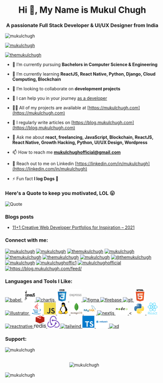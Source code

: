 <!-- <p><img align="center" src="https://mukulchugh.com/github-profile/mukulchugh.jpeg" alt="mukulchugh" /></p> -->
<h1 align="center">Hi 👋, My Name is Mukul Chugh</h1>
<h3 align="center">A passionate Full Stack Developer & UI/UX Designer from India</h3>

<p align="left"> <img src="https://komarev.com/ghpvc/?username=mukulchugh&label=Profile%20views&color=0e75b6&style=flat" alt="mukulchugh" /> </p>

<p align="left"> <a href="https://github.com/ryo-ma/github-profile-trophy"><img src="https://github-profile-trophy.vercel.app/?username=mukulchugh" alt="mukulchugh" /></a> </p>

<p align="left"> <a href="https://twitter.com/themukulchugh" target="blank"><img src="https://img.shields.io/twitter/follow/themukulchugh?logo=twitter&style=for-the-badge" alt="themukulchugh" /></a> </p>

- 🔭 I’m currently pursuing **Bachelors in Computer Science & Engineering**

- 🌱 I’m currently learning **ReactJS, React Native, Python, Django, Cloud Computing, Blockchain**

- 👯 I’m looking to collaborate on **development projects**

- 🤝 I can help you in your journey [as a developer](https://mukulchugh.com)

- 👨‍💻 All of my projects are available at [https://mukulchugh.com](https://mukulchugh.com)

- 📝 I regularly write articles on [https://blog.mukulchugh.com](https://blog.mukulchugh.com)

- 💬 Ask me about **react, freelancing, JavaScript, Blockchain, ReactJS, React Native, Growth Hacking, Python, UI/UX Design, Wordpress**

- 📫 How to reach me **mukulchughofficial@gmail.com**

- 📄 Reach out to me on Linkedin [https://linkedin.com/in/mukulchugh](https://linkedin.com/in/mukulchugh)

- ⚡ Fun fact **I log Dogs 🐶**

### Here's a Quote to keep you motivated,  LOL 😛
![Quote](https://github-readme-quotes.herokuapp.com/quote?theme=vue-dark&animation=grow_out_in&layout=default&font=default)

### Blogs posts
<!-- BLOG-POST-LIST:START -->
- [11+1 Creative Web Developer Portfolios for Inspiration – 2021](https://blog.mukulchugh.com/101-creative-web-developer-portfolios-for-inspiration-2021-ckqc7g07400kigss16gp67te4/)
<!-- BLOG-POST-LIST:END -->

<h3 align="left">Connect with me:</h3>
<p align="left">
<a href="https://peerlist.io/mukulchugh" target="blank"><img align="center" src="[https://cdn.jsdelivr.net/npm/simple-icons@3.0.1/icons/dev-dot-to.svg](https://blog.peerlist.io/_next/image?url=https%3A%2F%2Fcdn.hashnode.com%2Fres%2Fhashnode%2Fimage%2Fupload%2Fv1651469799987%2FWktfa92Vx.png%3Fw%3D1000%26h%3D250%26fit%3Dcrop%26crop%3Dentropy%26auto%3Dcompress%2Cformat%26format%3Dwebp&w=2048&q=75)" alt="mukulchugh" height="30" width="40" /></a>
<a href="https://dev.to/mukulchugh" target="blank"><img align="center" src="https://cdn.jsdelivr.net/npm/simple-icons@3.0.1/icons/dev-dot-to.svg" alt="mukulchugh" height="30" width="40" /></a>
<a href="https://twitter.com/themukulchugh" target="blank"><img align="center" src="https://raw.githubusercontent.com/rahuldkjain/github-profile-readme-generator/master/src/images/icons/Social/twitter.svg" alt="themukulchugh" height="30" width="40" /></a>
<a href="https://linkedin.com/in/mukulchugh" target="blank"><img align="center" src="https://raw.githubusercontent.com/rahuldkjain/github-profile-readme-generator/master/src/images/icons/Social/linked-in-alt.svg" alt="mukulchugh" height="30" width="40" /></a>
<a href="https://stackoverflow.com/users/themukulchugh" target="blank"><img align="center" src="https://raw.githubusercontent.com/rahuldkjain/github-profile-readme-generator/master/src/images/icons/Social/stack-overflow.svg" alt="themukulchugh" height="30" width="40" /></a>
<a href="https://instagram.com/themukulchugh" target="blank"><img align="center" src="https://raw.githubusercontent.com/rahuldkjain/github-profile-readme-generator/master/src/images/icons/Social/instagram.svg" alt="themukulchugh" height="30" width="40" /></a>
<a href="https://dribbble.com/mukulchugh" target="blank"><img align="center" src="https://raw.githubusercontent.com/rahuldkjain/github-profile-readme-generator/master/src/images/icons/Social/dribbble.svg" alt="mukulchugh" height="30" width="40" /></a>
<a href="https://medium.com/@themukulchugh" target="blank"><img align="center" src="https://raw.githubusercontent.com/rahuldkjain/github-profile-readme-generator/master/src/images/icons/Social/medium.svg" alt="@themukulchugh" height="30" width="40" /></a>
<a href="https://www.codechef.com/users/mukulchugh" target="blank"><img align="center" src="https://cdn.jsdelivr.net/npm/simple-icons@3.1.0/icons/codechef.svg" alt="mukulchugh" height="30" width="40" /></a>
<a href="https://www.hackerrank.com/mukulchughoffic1" target="blank"><img align="center" src="https://raw.githubusercontent.com/rahuldkjain/github-profile-readme-generator/master/src/images/icons/Social/hackerrank.svg" alt="mukulchughoffic1" height="30" width="40" /></a>
<a href="https://www.leetcode.com/mukulchughofficial" target="blank"><img align="center" src="https://raw.githubusercontent.com/rahuldkjain/github-profile-readme-generator/master/src/images/icons/Social/leet-code.svg" alt="mukulchughofficial" height="30" width="40" /></a>
<a href="/https://blog.mukulchugh.com/feed/" target="blank"><img align="center" src="https://raw.githubusercontent.com/rahuldkjain/github-profile-readme-generator/master/src/images/icons/Social/rss.svg" alt="https://blog.mukulchugh.com/feed/" height="30" width="40" /></a>
</p>

<h3 align="left">Languages and Tools I Like:</h3>
<p align="left"> <a href="https://babeljs.io/" target="_blank"> <img src="https://www.vectorlogo.zone/logos/babeljs/babeljs-icon.svg" alt="babel" width="40" height="40"/> </a> <a href="https://canvasjs.com" target="_blank"> <img src="https://raw.githubusercontent.com/Hardik0307/Hardik0307/master/assets/canvasjs-charts.svg" alt="canvasjs" width="40" height="40"/> </a> <a href="https://www.chartjs.org" target="_blank"> <img src="https://www.chartjs.org/media/logo-title.svg" alt="chartjs" width="40" height="40"/> </a>  <a href="https://www.w3schools.com/css/" target="_blank"> <img src="https://raw.githubusercontent.com/devicons/devicon/master/icons/css3/css3-original-wordmark.svg" alt="css3" width="40" height="40"/> </a> <a href="https://expressjs.com" target="_blank"> <img src="https://raw.githubusercontent.com/devicons/devicon/master/icons/express/express-original-wordmark.svg" alt="express" width="40" height="40"/> </a> <a href="https://www.figma.com/" target="_blank"> <img src="https://www.vectorlogo.zone/logos/figma/figma-icon.svg" alt="figma" width="40" height="40"/> </a> <a href="https://firebase.google.com/" target="_blank"> <img src="https://www.vectorlogo.zone/logos/firebase/firebase-icon.svg" alt="firebase" width="40" height="40"/> </a> <a href="https://git-scm.com/" target="_blank"> <img src="https://www.vectorlogo.zone/logos/git-scm/git-scm-icon.svg" alt="git" width="40" height="40"/> </a> <a href="https://www.w3.org/html/" target="_blank"> <img src="https://raw.githubusercontent.com/devicons/devicon/master/icons/html5/html5-original-wordmark.svg" alt="html5" width="40" height="40"/> </a> <a href="https://www.adobe.com/in/products/illustrator.html" target="_blank"> <img src="https://www.vectorlogo.zone/logos/adobe_illustrator/adobe_illustrator-icon.svg" alt="illustrator" width="40" height="40"/> </a> <a href="https://www.java.com" target="_blank"> <img src="https://raw.githubusercontent.com/devicons/devicon/master/icons/java/java-original.svg" alt="java" width="40" height="40"/> </a> <a href="https://developer.mozilla.org/en-US/docs/Web/JavaScript" target="_blank"> <img src="https://raw.githubusercontent.com/devicons/devicon/master/icons/javascript/javascript-original.svg" alt="javascript" width="40" height="40"/> </a>  <a href="https://www.linux.org/" target="_blank"> <img src="https://raw.githubusercontent.com/devicons/devicon/master/icons/linux/linux-original.svg" alt="linux" width="40" height="40"/> </a> <a href="https://www.mongodb.com/" target="_blank"> <img src="https://raw.githubusercontent.com/devicons/devicon/master/icons/mongodb/mongodb-original-wordmark.svg" alt="mongodb" width="40" height="40"/> </a> <a href="https://www.mysql.com/" target="_blank"> <img src="https://raw.githubusercontent.com/devicons/devicon/master/icons/mysql/mysql-original-wordmark.svg" alt="mysql" width="40" height="40"/> </a> <a href="https://nextjs.org/" target="_blank"> <img src="https://cdn.worldvectorlogo.com/logos/nextjs-3.svg" alt="nextjs" width="40" height="40"/> </a> <a href="https://nodejs.org" target="_blank"> <img src="https://raw.githubusercontent.com/devicons/devicon/master/icons/nodejs/nodejs-original-wordmark.svg" alt="nodejs" width="40" height="40"/> </a> < <a href="https://www.python.org" target="_blank"> <img src="https://raw.githubusercontent.com/devicons/devicon/master/icons/python/python-original.svg" alt="python" width="40" height="40"/> </a> <a href="https://reactjs.org/" target="_blank"> <img src="https://raw.githubusercontent.com/devicons/devicon/master/icons/react/react-original-wordmark.svg" alt="react" width="40" height="40"/> </a> <a href="https://reactnative.dev/" target="_blank"> <img src="https://reactnative.dev/img/header_logo.svg" alt="reactnative" width="40" height="40"/> </a> <a href="https://redis.io" target="_blank"> <img src="https://raw.githubusercontent.com/devicons/devicon/master/icons/redis/redis-original-wordmark.svg" alt="redis" width="40" height="40"/> </a> <a href="https://redux.js.org" target="_blank"> <img src="https://raw.githubusercontent.com/devicons/devicon/master/icons/redux/redux-original.svg" alt="redux" width="40" height="40"/> </a> <a href="https://tailwindcss.com/" target="_blank"> <img src="https://www.vectorlogo.zone/logos/tailwindcss/tailwindcss-icon.svg" alt="tailwind" width="40" height="40"/> </a> <a href="https://www.typescriptlang.org/" target="_blank"> <img src="https://raw.githubusercontent.com/devicons/devicon/master/icons/typescript/typescript-original.svg" alt="typescript" width="40" height="40"/> </a> <a href="https://webpack.js.org" target="_blank"> <img src="https://raw.githubusercontent.com/devicons/devicon/d00d0969292a6569d45b06d3f350f463a0107b0d/icons/webpack/webpack-original-wordmark.svg" alt="webpack" width="40" height="40"/> </a> <a href="https://www.adobe.com/products/xd.html" target="_blank"> <img src="https://cdn.worldvectorlogo.com/logos/adobe-xd.svg" alt="xd" width="40" height="40"/> </a> </p>

<h3 align="left">Support:</h3>
<p><a href="https://www.buymeacoffee.com/mukulchugh"> <img align="left" src="https://cdn.buymeacoffee.com/buttons/v2/default-yellow.png" height="50" width="210" alt="mukulchugh" /></a></p><br><br>

<p><img align="center" src="https://github-readme-stats.vercel.app/api/top-langs?username=mukulchugh&show_icons=true&locale=en&layout=compact" alt="mukulchugh" /></p>

<p><img align="center" src="https://github-readme-streak-stats.herokuapp.com/?user=mukulchugh&" alt="mukulchugh" /></p>
